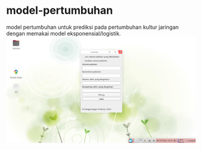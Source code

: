 # model-pertumbuhan
model pertumbuhan untuk prediksi pada pertumbuhan kultur jaringan dengan memakai model eksponensial/logistik.
!["contoh"](https://github.com/anggileo/pengenceran-larutan/blob/main/Screenshot%20from%202023-09-03%2014-22-49.png)

